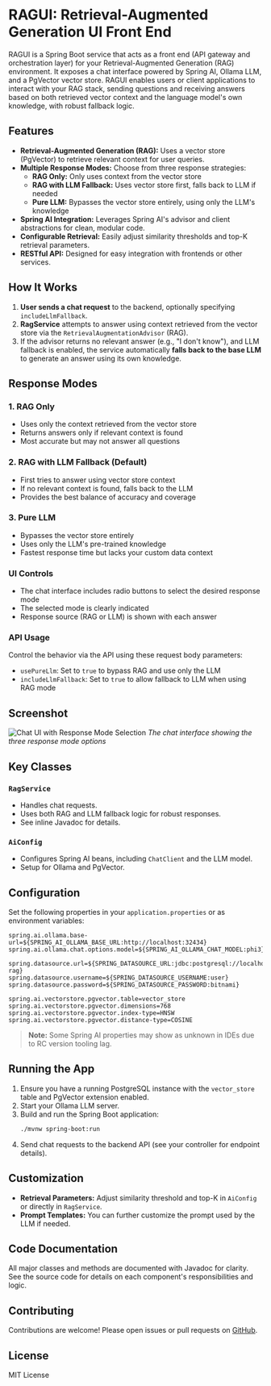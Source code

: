 # RAGUI: Retrieval-Augmented Generation UI Front End

RAGUI is a Spring Boot service that acts as a front end (API gateway and orchestration layer) for your Retrieval-Augmented Generation (RAG) environment. It exposes a chat interface powered by Spring AI, Ollama LLM, and a PgVector vector store. RAGUI enables users or client applications to interact with your RAG stack, sending questions and receiving answers based on both retrieved vector context and the language model's own knowledge, with robust fallback logic.

## Features

- **Retrieval-Augmented Generation (RAG):** Uses a vector store (PgVector) to retrieve relevant context for user queries.
- **Multiple Response Modes:** Choose from three response strategies:
  - **RAG Only:** Only uses context from the vector store
  - **RAG with LLM Fallback:** Uses vector store first, falls back to LLM if needed
  - **Pure LLM:** Bypasses the vector store entirely, using only the LLM's knowledge
- **Spring AI Integration:** Leverages Spring AI's advisor and client abstractions for clean, modular code.
- **Configurable Retrieval:** Easily adjust similarity thresholds and top-K retrieval parameters.
- **RESTful API:** Designed for easy integration with frontends or other services.

## How It Works

1. **User sends a chat request** to the backend, optionally specifying `includeLlmFallback`.
2. **RagService** attempts to answer using context retrieved from the vector store via the `RetrievalAugmentationAdvisor` (RAG).
3. If the advisor returns no relevant answer (e.g., "I don't know"), and LLM fallback is enabled, the service automatically **falls back to the base LLM** to generate an answer using its own knowledge.

## Response Modes

### 1. RAG Only
- Uses only the context retrieved from the vector store
- Returns answers only if relevant context is found
- Most accurate but may not answer all questions

### 2. RAG with LLM Fallback (Default)
- First tries to answer using vector store context
- If no relevant context is found, falls back to the LLM
- Provides the best balance of accuracy and coverage

### 3. Pure LLM
- Bypasses the vector store entirely
- Uses only the LLM's pre-trained knowledge
- Fastest response time but lacks your custom data context

### UI Controls
- The chat interface includes radio buttons to select the desired response mode
- The selected mode is clearly indicated
- Response source (RAG or LLM) is shown with each answer

### API Usage
Control the behavior via the API using these request body parameters:
- `usePureLlm`: Set to `true` to bypass RAG and use only the LLM
- `includeLlmFallback`: Set to `true` to allow fallback to LLM when using RAG mode

## Screenshot

![Chat UI with Response Mode Selection](docs/screenshot-ui-response-modes.png)
*The chat interface showing the three response mode options*

## Key Classes

### `RagService`
- Handles chat requests.
- Uses both RAG and LLM fallback logic for robust responses.
- See inline Javadoc for details.

### `AiConfig`
- Configures Spring AI beans, including `ChatClient` and the LLM model.
- Setup for Ollama and PgVector.

## Configuration

Set the following properties in your `application.properties` or as environment variables:

```
spring.ai.ollama.base-url=${SPRING_AI_OLLAMA_BASE_URL:http://localhost:32434}
spring.ai.ollama.chat.options.model=${SPRING_AI_OLLAMA_CHAT_MODEL:phi3}

spring.datasource.url=${SPRING_DATASOURCE_URL:jdbc:postgresql://localhost:30432/scdf-rag}
spring.datasource.username=${SPRING_DATASOURCE_USERNAME:user}
spring.datasource.password=${SPRING_DATASOURCE_PASSWORD:bitnami}

spring.ai.vectorstore.pgvector.table=vector_store
spring.ai.vectorstore.pgvector.dimensions=768
spring.ai.vectorstore.pgvector.index-type=HNSW
spring.ai.vectorstore.pgvector.distance-type=COSINE
```

> **Note:** Some Spring AI properties may show as unknown in IDEs due to RC version tooling lag.

## Running the App

1. Ensure you have a running PostgreSQL instance with the `vector_store` table and PgVector extension enabled.
2. Start your Ollama LLM server.
3. Build and run the Spring Boot application:
   ```sh
   ./mvnw spring-boot:run
   ```
4. Send chat requests to the backend API (see your controller for endpoint details).

## Customization

- **Retrieval Parameters:** Adjust similarity threshold and top-K in `AiConfig` or directly in `RagService`.
- **Prompt Templates:** You can further customize the prompt used by the LLM if needed.

## Code Documentation

All major classes and methods are documented with Javadoc for clarity. See the source code for details on each component's responsibilities and logic.

## Contributing

Contributions are welcome! Please open issues or pull requests on [GitHub](https://github.com/dbbaskette/ragui).

## License

MIT License
